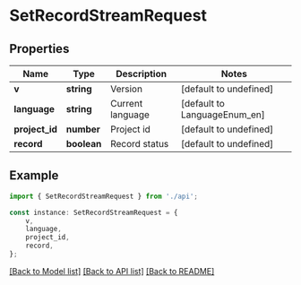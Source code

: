 # SetRecordStreamRequest


## Properties

Name | Type | Description | Notes
------------ | ------------- | ------------- | -------------
**v** | **string** | Version | [default to undefined]
**language** | **string** | Current language | [default to LanguageEnum_en]
**project_id** | **number** | Project id | [default to undefined]
**record** | **boolean** | Record status | [default to undefined]

## Example

```typescript
import { SetRecordStreamRequest } from './api';

const instance: SetRecordStreamRequest = {
    v,
    language,
    project_id,
    record,
};
```

[[Back to Model list]](../README.md#documentation-for-models) [[Back to API list]](../README.md#documentation-for-api-endpoints) [[Back to README]](../README.md)

